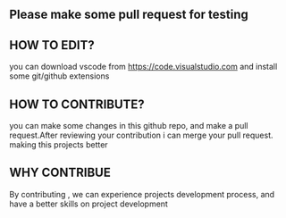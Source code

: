## Please make some pull request for testing

## HOW TO EDIT?
you can download vscode from https://code.visualstudio.com and install some git/github extensions

## HOW TO CONTRIBUTE?
you can make some changes in this github repo, 
and make a pull request.After reviewing your contribution i can merge your pull request.
making this projects better

## WHY CONTRIBUE
By contributing , we can experience projects development process,
and have a better skills on project development
